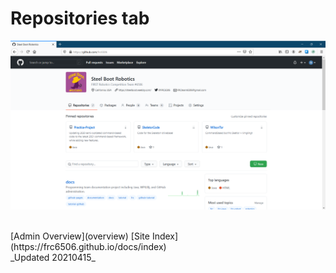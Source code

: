 # Repositories tab

![Organization Repositories tab](gitHubOrgHomePage.png)

<br>
[Admin Overview](overview)
[Site Index](https://frc6506.github.io/docs/index)
<br>
_Updated 20210415_
